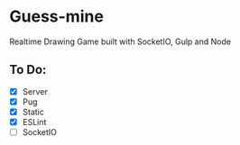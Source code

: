 # Guess-mine

Realtime Drawing Game built with SocketIO, Gulp and Node

## To Do:

-   [x] Server
-   [x] Pug
-   [x] Static
-   [x] ESLint
-   [ ] SocketIO
